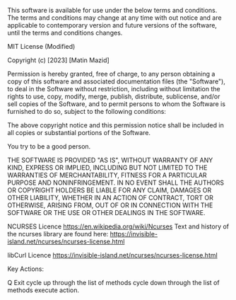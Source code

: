 This software is available for use under the below terms and conditions. 
The terms and conditions may change at any time with out notice and are applicable to contemporary version and future versions of the software, until the terms and conditions changes.

MIT License (Modified)

Copyright (c) [2023] [Matin Mazid]

Permission is hereby granted, free of charge, to any person obtaining a copy
of this software and associated documentation files (the "Software"), to deal
in the Software without restriction, including without limitation the rights
to use, copy, modify, merge, publish, distribute, sublicense, and/or sell
copies of the Software, and to permit persons to whom the Software is
furnished to do so, subject to the following conditions:

The above copyright notice and this permission notice shall be included in all
copies or substantial portions of the Software.

You try to be a good person.

THE SOFTWARE IS PROVIDED "AS IS", WITHOUT WARRANTY OF ANY KIND, EXPRESS OR
IMPLIED, INCLUDING BUT NOT LIMITED TO THE WARRANTIES OF MERCHANTABILITY,
FITNESS FOR A PARTICULAR PURPOSE AND NONINFRINGEMENT. IN NO EVENT SHALL THE
AUTHORS OR COPYRIGHT HOLDERS BE LIABLE FOR ANY CLAIM, DAMAGES OR OTHER
LIABILITY, WHETHER IN AN ACTION OF CONTRACT, TORT OR OTHERWISE, ARISING FROM,
OUT OF OR IN CONNECTION WITH THE SOFTWARE OR THE USE OR OTHER DEALINGS IN THE
SOFTWARE.


NCURSES Licence
https://en.wikipedia.org/wiki/Ncurses
Text and history of the ncurses library are found here:
https://invisible-island.net/ncurses/ncurses-license.html

libCurl Licence
https://invisible-island.net/ncurses/ncurses-license.html


Key Actions:

<CTRL> Q  Exit
<UP ARROW> cycle up through the list of methods
<DOWN ARROW> cycle down through the list of methods
<RETURN> execute action.